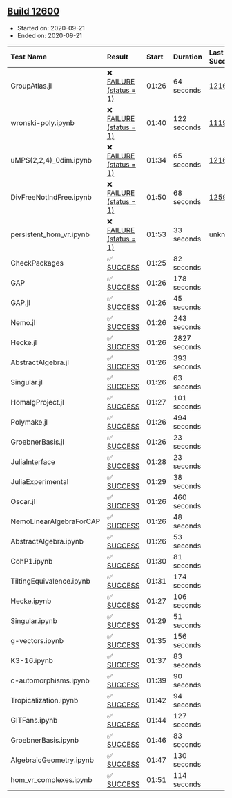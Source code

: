 ## [Build 12600](https://oscarci.mathematik.uni-kl.de/job/oscar/12600/)

* Started on: 2020-09-21
* Ended on: 2020-09-21

| Test Name    | Result | Start | Duration | Last Success | First Failure |
|:-------------|:-------|:------|:---------|:-------------|:--------------|
| GroupAtlas.jl | ❌ [FAILURE (status = 1)](https://oscarci.mathematik.uni-kl.de/job/oscar/12600/artifact/logs/build-12600/GroupAtlas.jl.log) | 01:26 | 64 seconds | [12167](https://oscarci.mathematik.uni-kl.de/job/oscar/12167/) | [12168](https://oscarci.mathematik.uni-kl.de/job/oscar/12168/) |
| wronski-poly.ipynb | ❌ [FAILURE (status = 1)](https://oscarci.mathematik.uni-kl.de/job/oscar/12600/artifact/logs/build-12600/wronski-poly.ipynb.log) | 01:40 | 122 seconds | [11192](https://oscarci.mathematik.uni-kl.de/job/oscar/11192/) | [11193](https://oscarci.mathematik.uni-kl.de/job/oscar/11193/) |
| uMPS(2,2,4)_0dim.ipynb | ❌ [FAILURE (status = 1)](https://oscarci.mathematik.uni-kl.de/job/oscar/12600/artifact/logs/build-12600/uMPS-2-2-4-_0dim.ipynb.log) | 01:34 | 65 seconds | [12167](https://oscarci.mathematik.uni-kl.de/job/oscar/12167/) | [12168](https://oscarci.mathematik.uni-kl.de/job/oscar/12168/) |
| DivFreeNotIndFree.ipynb | ❌ [FAILURE (status = 1)](https://oscarci.mathematik.uni-kl.de/job/oscar/12600/artifact/logs/build-12600/DivFreeNotIndFree.ipynb.log) | 01:50 | 68 seconds | [12594](https://oscarci.mathematik.uni-kl.de/job/oscar/12594/) | [12595](https://oscarci.mathematik.uni-kl.de/job/oscar/12595/) |
| persistent_hom_vr.ipynb | ❌ [FAILURE (status = 1)](https://oscarci.mathematik.uni-kl.de/job/oscar/12600/artifact/logs/build-12600/persistent_hom_vr.ipynb.log) | 01:53 | 33 seconds | unknown | unknown |
| CheckPackages | ✅ [SUCCESS](https://oscarci.mathematik.uni-kl.de/job/oscar/12600/artifact/logs/build-12600/CheckPackages.log) | 01:25 | 82 seconds |  |  |
| GAP | ✅ [SUCCESS](https://oscarci.mathematik.uni-kl.de/job/oscar/12600/artifact/logs/build-12600/GAP.log) | 01:26 | 178 seconds |  |  |
| GAP.jl | ✅ [SUCCESS](https://oscarci.mathematik.uni-kl.de/job/oscar/12600/artifact/logs/build-12600/GAP.jl.log) | 01:26 | 45 seconds |  |  |
| Nemo.jl | ✅ [SUCCESS](https://oscarci.mathematik.uni-kl.de/job/oscar/12600/artifact/logs/build-12600/Nemo.jl.log) | 01:26 | 243 seconds |  |  |
| Hecke.jl | ✅ [SUCCESS](https://oscarci.mathematik.uni-kl.de/job/oscar/12600/artifact/logs/build-12600/Hecke.jl.log) | 01:26 | 2827 seconds |  |  |
| AbstractAlgebra.jl | ✅ [SUCCESS](https://oscarci.mathematik.uni-kl.de/job/oscar/12600/artifact/logs/build-12600/AbstractAlgebra.jl.log) | 01:26 | 393 seconds |  |  |
| Singular.jl | ✅ [SUCCESS](https://oscarci.mathematik.uni-kl.de/job/oscar/12600/artifact/logs/build-12600/Singular.jl.log) | 01:26 | 63 seconds |  |  |
| HomalgProject.jl | ✅ [SUCCESS](https://oscarci.mathematik.uni-kl.de/job/oscar/12600/artifact/logs/build-12600/HomalgProject.jl.log) | 01:27 | 101 seconds |  |  |
| Polymake.jl | ✅ [SUCCESS](https://oscarci.mathematik.uni-kl.de/job/oscar/12600/artifact/logs/build-12600/Polymake.jl.log) | 01:26 | 494 seconds |  |  |
| GroebnerBasis.jl | ✅ [SUCCESS](https://oscarci.mathematik.uni-kl.de/job/oscar/12600/artifact/logs/build-12600/GroebnerBasis.jl.log) | 01:26 | 23 seconds |  |  |
| JuliaInterface | ✅ [SUCCESS](https://oscarci.mathematik.uni-kl.de/job/oscar/12600/artifact/logs/build-12600/JuliaInterface.log) | 01:28 | 23 seconds |  |  |
| JuliaExperimental | ✅ [SUCCESS](https://oscarci.mathematik.uni-kl.de/job/oscar/12600/artifact/logs/build-12600/JuliaExperimental.log) | 01:29 | 38 seconds |  |  |
| Oscar.jl | ✅ [SUCCESS](https://oscarci.mathematik.uni-kl.de/job/oscar/12600/artifact/logs/build-12600/Oscar.jl.log) | 01:26 | 460 seconds |  |  |
| NemoLinearAlgebraForCAP | ✅ [SUCCESS](https://oscarci.mathematik.uni-kl.de/job/oscar/12600/artifact/logs/build-12600/NemoLinearAlgebraForCAP.log) | 01:26 | 48 seconds |  |  |
| AbstractAlgebra.ipynb | ✅ [SUCCESS](https://oscarci.mathematik.uni-kl.de/job/oscar/12600/artifact/logs/build-12600/AbstractAlgebra.ipynb.log) | 01:26 | 53 seconds |  |  |
| CohP1.ipynb | ✅ [SUCCESS](https://oscarci.mathematik.uni-kl.de/job/oscar/12600/artifact/logs/build-12600/CohP1.ipynb.log) | 01:30 | 81 seconds |  |  |
| TiltingEquivalence.ipynb | ✅ [SUCCESS](https://oscarci.mathematik.uni-kl.de/job/oscar/12600/artifact/logs/build-12600/TiltingEquivalence.ipynb.log) | 01:31 | 174 seconds |  |  |
| Hecke.ipynb | ✅ [SUCCESS](https://oscarci.mathematik.uni-kl.de/job/oscar/12600/artifact/logs/build-12600/Hecke.ipynb.log) | 01:27 | 106 seconds |  |  |
| Singular.ipynb | ✅ [SUCCESS](https://oscarci.mathematik.uni-kl.de/job/oscar/12600/artifact/logs/build-12600/Singular.ipynb.log) | 01:29 | 51 seconds |  |  |
| g-vectors.ipynb | ✅ [SUCCESS](https://oscarci.mathematik.uni-kl.de/job/oscar/12600/artifact/logs/build-12600/g-vectors.ipynb.log) | 01:35 | 156 seconds |  |  |
| K3-16.ipynb | ✅ [SUCCESS](https://oscarci.mathematik.uni-kl.de/job/oscar/12600/artifact/logs/build-12600/K3-16.ipynb.log) | 01:37 | 83 seconds |  |  |
| c-automorphisms.ipynb | ✅ [SUCCESS](https://oscarci.mathematik.uni-kl.de/job/oscar/12600/artifact/logs/build-12600/c-automorphisms.ipynb.log) | 01:39 | 90 seconds |  |  |
| Tropicalization.ipynb | ✅ [SUCCESS](https://oscarci.mathematik.uni-kl.de/job/oscar/12600/artifact/logs/build-12600/Tropicalization.ipynb.log) | 01:42 | 94 seconds |  |  |
| GITFans.ipynb | ✅ [SUCCESS](https://oscarci.mathematik.uni-kl.de/job/oscar/12600/artifact/logs/build-12600/GITFans.ipynb.log) | 01:44 | 127 seconds |  |  |
| GroebnerBasis.ipynb | ✅ [SUCCESS](https://oscarci.mathematik.uni-kl.de/job/oscar/12600/artifact/logs/build-12600/GroebnerBasis.ipynb.log) | 01:46 | 83 seconds |  |  |
| AlgebraicGeometry.ipynb | ✅ [SUCCESS](https://oscarci.mathematik.uni-kl.de/job/oscar/12600/artifact/logs/build-12600/AlgebraicGeometry.ipynb.log) | 01:47 | 130 seconds |  |  |
| hom_vr_complexes.ipynb | ✅ [SUCCESS](https://oscarci.mathematik.uni-kl.de/job/oscar/12600/artifact/logs/build-12600/hom_vr_complexes.ipynb.log) | 01:51 | 114 seconds |  |  |
